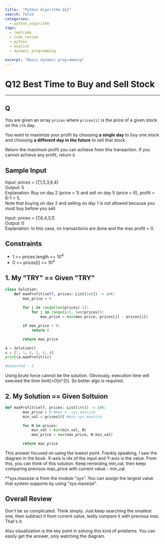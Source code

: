 ```yaml
---
title:  "Python Algorithm Q12"
search: false
categories: 
  - python_algorithm
tags:
  - leetcode
  - code_review
  - python
  - english
  - dynamic_programming

excerpt: "Basic dynamic programming"
---
```


# Q12 Best Time to Buy and Sell Stock
___


## Q
You are given an array `prices` where `prices[i]` is the price of a given stock on the `ith` day.

You want to maximize your profit by choosing __a single day__ to buy one stock and choosing __a different day in the future__ to sell that stock.

Return the maximum profit you can achieve from this transaction. If you cannot achieve any profit, return `0`.

## Sample Input

Input: prices = [7,1,5,3,6,4]  
Output: 5  
Explanation: Buy on day 2 (price = 1) and sell on day 5 (price = 6), profit = 6-1 = 5.  
Note that buying on day 2 and selling on day 1 is not allowed because you must buy before you sell. 

Input: prices = [7,6,4,3,1]  
Output: 0  
Explanation: In this case, no transactions are done and the max profit = 0.

## Constraints
- 1 <= prices.length <= 10<sup>4</sup>
- 0 <= prices[i] <= 10<sup>4</sup>

## 1. My "TRY" == Given "TRY"
```py
class Solution:
    def maxProfit(self, prices: List[int]) -> int:
        max_price = 0
        
        for i in range(len(prices)-1):
            for j in range(i+1, len(prices)):
                max_price = max(max_price, prices[j] - prices[i])

        if max_price < 0:
            return 0

        return max_price

a = Solution()
s = [7, 1, 5, 3, 6, 4]
print(a.maxProfit(s))

#expected : 5
```
Using brute force cannot be the solution. Obviously, execution time will execeed the time limit(=O(n^2)). So better algo is required.

## 2. My Solution == Given Soltuion
```py
def maxProfit(self, prices: List[int]) -> int:
        max_price = 0 #max = -sys.maxsize
        min_val = prices[0] #min sys.maxsize

        for N in prices:
            min_val = min(min_val, N)
            max_price = max(max_price, N-min_val)

        return max_price
```
This answer focused on using the lowest point. Frankly speaking, I saw the diagram in the book. X-axis is idx of the input and Y-axis is the value. From this, you can think of this solution. Keep reminding min_val, then keep comparing previous max_price with current value - min_val.  

**sys.maxsize is from the module "sys". You can assign the largest value that system supports by using "sys.maxsize".

## Overall Review
Don't be so complicated. Think simply. Just keep searching the smallest one, then subtract it from current value, lastly compare it with previous max. That's it.  

Also visualization is the key point in solving this kind of problems. You can easily get the answer, only watching the diagram.
